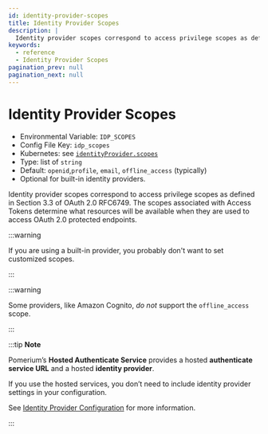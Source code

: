 ```yaml
---
id: identity-provider-scopes
title: Identity Provider Scopes
description: |
  Identity provider scopes correspond to access privilege scopes as defined in Section 33 of OAuth 20 RFC6749.
keywords:
  - reference
  - Identity Provider Scopes
pagination_prev: null
pagination_next: null
---
```


# Identity Provider Scopes

- Environmental Variable: `IDP_SCOPES`
- Config File Key: `idp_scopes`
- Kubernetes: see [`identityProvider.scopes`](/docs/deploying/k8s/reference#identityprovider)
- Type: list of `string`
- Default: `openid`,`profile`, `email`, `offline_access` (typically)
- Optional for built-in identity providers.

Identity provider scopes correspond to access privilege scopes as defined in Section 3.3 of OAuth 2.0 RFC6749\. The scopes associated with Access Tokens determine what resources will be available when they are used to access OAuth 2.0 protected endpoints.

:::warning

If you are using a built-in provider, you probably don't want to set customized scopes.

:::

:::warning

Some providers, like Amazon Cognito, _do not_ support the `offline_access` scope.

:::

:::tip **Note**

Pomerium’s **Hosted Authenticate Service** provides a hosted **authenticate service URL** and a hosted **identity provider**.

If you use the hosted services, you don’t need to include identity provider settings in your configuration.

See [Identity Provider Configuration](/docs/identity-providers#hosted-identity-provider) for more information.

:::
